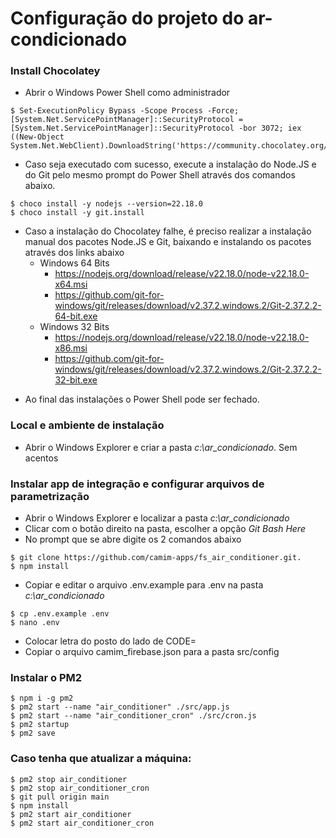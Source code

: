 # Configuração do projeto do ar-condicionado

### Install Chocolatey 
 * Abrir o Windows Power Shell como administrador

~~~
$ Set-ExecutionPolicy Bypass -Scope Process -Force; [System.Net.ServicePointManager]::SecurityProtocol = [System.Net.ServicePointManager]::SecurityProtocol -bor 3072; iex ((New-Object System.Net.WebClient).DownloadString('https://community.chocolatey.org/install.ps1'))
~~~
- Caso  seja executado com sucesso, execute a instalação do Node.JS e do Git pelo mesmo prompt do Power Shell através dos comandos abaixo. 
~~~
$ choco install -y nodejs --version=22.18.0
$ choco install -y git.install
~~~
- Caso a instalação do Chocolatey falhe, é preciso realizar a instalação manual dos pacotes Node.JS e Git, baixando e instalando os pacotes através dos links abaixo
	- Windows 64 Bits
		- <https://nodejs.org/download/release/v22.18.0/node-v22.18.0-x64.msi>
		- <https://github.com/git-for-windows/git/releases/download/v2.37.2.windows.2/Git-2.37.2.2-64-bit.exe>
	- Windows 32 Bits
		- <https://nodejs.org/download/release/v22.18.0/node-v22.18.0-x86.msi>
		- <https://github.com/git-for-windows/git/releases/download/v2.37.2.windows.2/Git-2.37.2.2-32-bit.exe>
* Ao final das instalações o Power Shell pode ser fechado. 

### Local e ambiente de instalação
* Abrir o Windows Explorer e criar a pasta *c:\ar_condicionado*. Sem acentos

### Instalar app de integração e configurar arquivos de parametrização
* Abrir o Windows Explorer e localizar a pasta *c:\ar_condicionado*
* Clicar com o botão direito na pasta, escolher a opção *Git Bash Here*
* No prompt que se abre digite os 2 comandos abaixo
~~~
$ git clone https://github.com/camim-apps/fs_air_conditioner.git.
$ npm install
~~~
* Copiar e editar o arquivo .env.example para .env na pasta *c:\ar_condicionado*
~~~
$ cp .env.example .env
$ nano .env
~~~

* Colocar letra do posto do lado de CODE=
* Copiar o arquivo camim_firebase.json para a pasta src/config

### Instalar o PM2

~~~
$ npm i -g pm2
$ pm2 start --name "air_conditioner" ./src/app.js
$ pm2 start --name "air_conditioner_cron" ./src/cron.js
$ pm2 startup
$ pm2 save
~~~

### Caso tenha que atualizar a máquina:

~~~
$ pm2 stop air_conditioner
$ pm2 stop air_conditioner_cron
$ git pull origin main
$ npm install
$ pm2 start air_conditioner
$ pm2 start air_conditioner_cron
~~~
